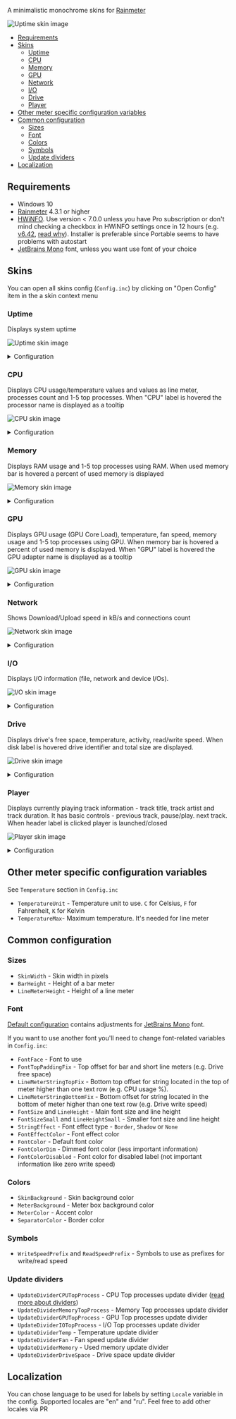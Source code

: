 A minimalistic monochrome skins for [Rainmeter](https://www.rainmeter.net/)

![Uptime skin image](images/skin_preview.png)

- [Requirements](#requirements)
- [Skins](#skins)
  - [Uptime](#uptime)
  - [CPU](#cpu)
  - [Memory](#memory)
  - [GPU](#gpu)
  - [Network](#network)
  - [I/O](#io)
  - [Drive](#drive)
  - [Player](#player)
- [Other meter specific configuration variables](#other-meter-specific-configuration-variables)
- [Common configuration](#common-configuration)
  - [Sizes](#sizes)
  - [Font](#font)
  - [Colors](#colors)
  - [Symbols](#symbols)
  - [Update dividers](#update-dividers)
- [Localization](#localization)

## Requirements

- Windows 10
- [Rainmeter](https://www.rainmeter.net/) 4.3.1 or higher
- [HWiNFO](https://www.hwinfo.com/). Use version < 7.0.0 unless you have Pro subscription or don't mind checking a checkbox in HWiNFO settings once in 12 hours (e.g. [v6.42](https://www.fosshub.com/HWiNFO-old.html), [read why](https://docs.rainmeter.net/tips/hwinfo/)). Installer is preferable since Portable seems to have problems with autostart
- [JetBrains Mono](https://www.jetbrains.com/lp/mono/) font, unless you want use font of your choice

## Skins

You can open all skins config (`Config.inc`) by clicking on "Open Config" item in the a skin context menu

### Uptime

Displays system uptime

![Uptime skin image](images/uptime.png)

<details>
  <summary>Configuration</summary>

See `Uptime` section in `Config.inc`

- `UptimeBorderTop`, `UptimeBorderRight`, `UptimeBorderBottom` and `UptimeBorderLeft` - Toggles skin border visibility
</details>

### CPU

Displays CPU usage/temperature values and values as line meter, processes count and 1-5 top processes. When "CPU" label is hovered the processor name is displayed as a tooltip

![CPU skin image](images/cpu.png)

<details>
  <summary>Configuration</summary>

See `CPU` section in `Config.inc`

- `CPUHWiNFOSensorId` and `CPUHWiNFOSensorInstance` - CPU Sensor ID and Instance (**Sensor Details** section in "HWiNFO Shared Memory Viewer") that provides CPU temperature value. See "Setting HWiNFO related values" section in `Config.inc` for more details
- `CPUHWiNFOTemperatureEntryId` - CPU temperature Entry ID (**Entry Details** section)
- `CPUTopProcessesCount` - Number of top processes using CPU displayed. Setting value to `0` hides "Top processes" block
- `CPUBorderTop`, `CPUBorderRight`, `CPUBorderBottom` and `CPUBorderLeft` - Toggles skin border visibility
</details>

### Memory

Displays RAM usage and 1-5 top processes using RAM. When used memory bar is hovered a percent of used memory is displayed

![Memory skin image](images/memory.png)

<details>
  <summary>Configuration</summary>

See `Memory` section in `Config.inc`

- `MemoryTopProcessesCount` - Number of top processes using RAM displayed. Setting value to `0` hides "Top processes" block
- `MemoryBorderTop`, `MemoryBorderRight`, `MemoryBorderBottom` and `MemoryBorderLeft` - Toggles skin border visibility
</details>

### GPU

Displays GPU usage (GPU Core Load), temperature, fan speed, memory usage and 1-5 top processes using GPU. When memory bar is hovered a percent of used memory is displayed. When "GPU" label is hovered the GPU adapter name is displayed as a tooltip

![GPU skin image](images/gpu.png)

<details>
  <summary>Configuration</summary>

See `GPU` section in `Config.inc`

- `GPUHWiNFOSensorId` and `GPUHWiNFOSensorInstance` - GPU Sensor ID and Instance
- `GPUHWiNFOTemperatureEntryId` - GPU Temperature Entry ID
- `GPUHWiNFOFanEntryId` - GPU Fan Entry ID. Set to `-1` to disable (in case when GPU does not have a fan)
- `GPUHWiNFOCoreLoadEntryId` - GPU Core Load (usage) Entry ID
- `GPUHWiNFOMemoryAllocatedEntryId` - GPU Memory Allocated (memory used) Entry ID
- `GPUIndex` - Key under `HKEY_LOCAL_MACHINE\SYSTEM\ControlSet001\Control\Class\{4d36e968-e325-11ce-bfc1-08002be10318}\` corresponding the GPU. Usually it's `0000`, but depending on how many GPUs are in the system it can be `0001`, `0002`, etc. Check registry to get correct one - it must contain `HardwareInformation.qwMemorySize` record. Or check whether tooltip on "GPU" label on the skin displays correct name
- `GPUTotalMemory` (Default: -1) - GPU total memory in bytes. Set when `HardwareInformation.qwMemorySize` is missing in the registry. Set to -1 to use value from registry
- `GPUTopProcessesCount` - Number of top processes using GPU displayed. Setting value to `0` hides "Top processes" block
- `GPUBorderTop`, `GPUBorderRight`, `GPUBorderBottom` and `GPUBorderLeft` - Toggles skin border visibility
</details>

### Network

Shows Download/Upload speed in kB/s and connections count

![Network skin image](images/network.png)

<details>
  <summary>Configuration</summary>

See `Network` section in `Config.inc`

- `NetworkMaxDownloadMbits` and `NetworkMaxUploadMbits` - Maximum download/upload speed of your network. Use http://speedtest.net to get these values
- `NetworkInterface` - Network interface name. Set if default value doesn't match your network adapter
- `NetworkBorderTop`, `NetworkBorderRight`, `NetworkBorderBottom` and `NetworkBorderLeft` - Toggles skin border visibility
</details>

### I/O

Displays I/O information (file, network and device I/Os).

![I/O skin image](images/io.png)

<details>
  <summary>Configuration</summary>

See `I/O` section in `Config.inc`

- `IOTopProcessesCount` - Number of top processes using I/O displayed. Setting value to `0` hides "Top processes Read+Write" block
- `IOBorderTop`, `IOBorderRight`, `IOBorderBottom` and `IOBorderLeft` - Toggles skin border visibility
</details>

### Drive

Displays drive's free space, temperature, activity, read/write speed. When disk label is hovered drive identifier and total size are displayed.

![Drive skin image](images/drive.png)

<details>
  <summary>Configuration</summary>

See `Drives` section in `Config.inc`

You might want to load `Drive_Header` skin to add header for drives skins

- `DriveHWiNFOSMARTSensorId` - S.M.A.R.T. Sensor ID (the same for all drives)
- `DriveHWiNFODriveSensorId` - Drive Sensor ID (the same for all drives)
- `Drive1`...`Drive6` - Drive's letter (e.g. `C:`)
- `Drive1HWiNFOSensorInstance`...`Drive6HWiNFOSensorInstance` - S.M.A.R.T. Sensor Instance
- `Drive1HWiNFOTemperatureEntryId`..`Drive6HWiNFOTemperatureEntryId` - S.M.A.R.T. Drive Temperature Entry ID
- `Drive1HWiNFOTotalActivityEntryId`..`Drive6HWiNFOTotalActivityEntryId` - Drive Total Activity Entry ID
- `Drive1HWiNFORemainingLifeEntryId`..`Drive6HWiNFORemainingLifeEntryId` - S.M.A.R.T. Drive Remaining Life Entry ID. Only available for SSD. Set to `-1` for HDD
- `DrivesHeaderBorderTop`, `DrivesHeaderBorderRight`, `DrivesHeaderBorderBottom` and `DrivesHeaderBorderLeft` - Toggles Drives Header skin border visibility
- `Drive1BorderTop`...`Drive6BorderTop`, `Drive1BorderRight`...`Drive6BorderRight`, `Drive1BorderBottom`...`Drive6BorderBottom` and `Drive1BorderLeft`...`Drive6BorderLeft` - Toggles skin border visibility
</details>

### Player

Displays currently playing track information - track title, track artist and track duration. It has basic controls - previous track, pause/play. next track. When header label is clicked player is launched/closed

![Player skin image](images/player.png)

<details>
  <summary>Configuration</summary>

See `Player` section in `Config.inc`

- `PlayerName` - Player application name (see [supported players list](https://docs.rainmeter.net/manual/measures/nowplaying/#playerlist))
- `PlayerTitle` - Skin header text (e.g. "My Jukebox")
- `PlayerPath` - Player executable absolute path
- `PlayerBorderTop`, `PlayerBorderRight`, `PlayerBorderBottom` and `PlayerBorderLeft` - Toggles skin border visibility
</details>

## Other meter specific configuration variables

See `Temperature` section in `Config.inc`

- `TemperatureUnit` - Temperature unit to use. `C` for Celsius, `F` for Fahrenheit, `K` for Kelvin
- `TemperatureMax`- Maximum temperature. It's needed for line meter

## Common configuration

### Sizes

- `SkinWidth` - Skin width in pixels
- `BarHeight` - Height of a bar meter
- `LineMeterHeight` - Height of a line meter

### Font

[Default configuration](src/@Resources/Config.inc) contains adjustments for [JetBrains Mono](https://www.jetbrains.com/lp/mono/) font.

If you want to use another font you'll need to change font-related variables in `Config.inc`:

- `FontFace` - Font to use
- `FontTopPaddingFix` - Top offset for bar and short line meters (e.g. Drive free space)
- `LineMeterStringTopFix` - Bottom top offset for string located in the top of meter higher than one text row (e.g. CPU usage %).
- `LineMeterStringBottomFix` - Bottom offset for string located in the bottom of meter higher than one text row (e.g. Drive write speed)
- `FontSize` and `LineHeight` - Main font size and line height
- `FontSizeSmall` and `LineHeightSmall` - Smaller font size and line height
- `StringEffect` - Font effect type - `Border`, `Shadow` or `None`
- `FontEffectColor` - Font effect color
- `FontColor` - Default font color
- `FontColorDim` - Dimmed font color (less important information)
- `FontColorDisabled` - Font color for disabled label (not important information like zero write speed)

### Colors

- `SkinBackground` - Skin background color
- `MeterBackground` - Meter box background color
- `MeterColor` - Accent color
- `SeparatorColor` - Border color

### Symbols

- `WriteSpeedPrefix` and `ReadSpeedPrefix` - Symbols to use as prefixes for write/read speed

### Update dividers

- `UpdateDividerCPUTopProcess` - CPU Top processes update divider ([read more about dividers](https://docs.rainmeter.net/tips/update-guide/))
- `UpdateDividerMemoryTopProcess` - Memory Top processes update divider
- `UpdateDividerGPUTopProcess` - GPU Top processes update divider
- `UpdateDividerIOTopProcess` - I/O Top processes update divider
- `UpdateDividerTemp` - Temperature update divider
- `UpdateDividerFan` - Fan speed update divider
- `UpdateDividerMemory` - Used memory update divider
- `UpdateDividerDriveSpace` - Drive space update divider

## Localization

You can chose language to be used for labels by setting `Locale` variable in the config. Supported locales are "en" and "ru". Feel free to add other locales via PR
